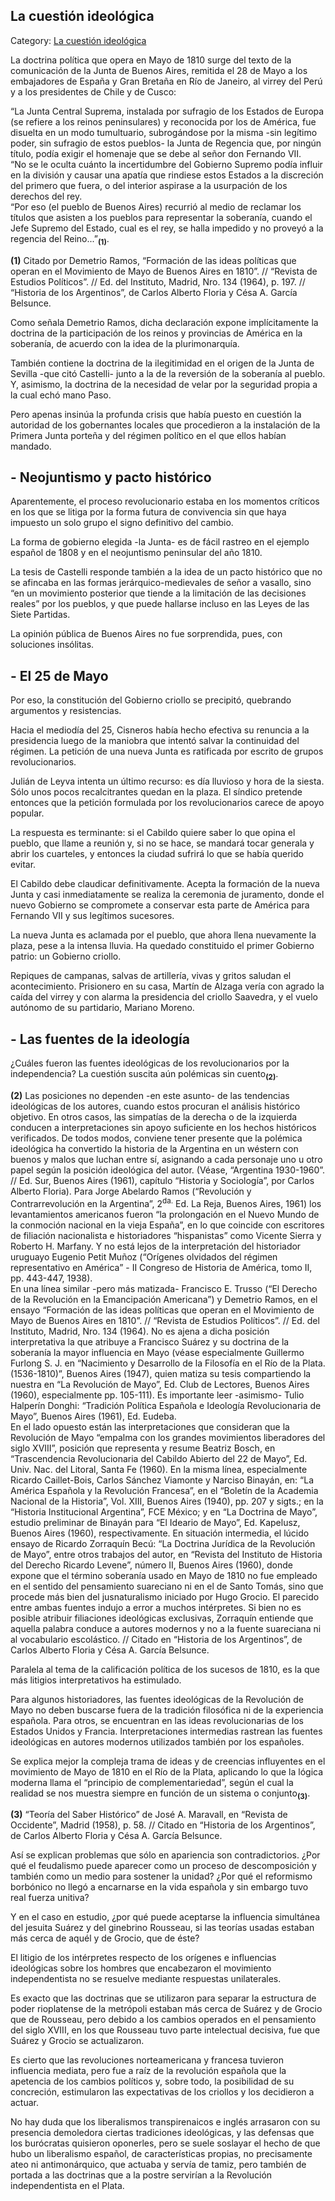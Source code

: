 ## La cuestión ideológica

Category: [La cuestión ideológica](http://descubrircorrientes.com.ar/2012/index.php/2373-historia-desde-el-origen-hasta-1814/corrientes-afirma-su-identidad-periodo-1801-1814/tenencia-de-gobernacion-de-pedro-fondevila/gobierno-criollo-en-el-rio-de-la-plata/revolucion-en-buenos-aires/la-cuestion-ideologica)

La doctrina política que opera en Mayo de 1810 surge del texto de la comunicación de la Junta de Buenos Aires, remitida el 28 de Mayo a los embajadores de España y Gran Bretaña en Río de Janeiro, al virrey del Perú y a los presidentes de Chile y de Cusco:

“La Junta Central Suprema, instalada por sufragio de los Estados de Europa (se refiere a los reinos peninsulares) y reconocida por los de América, fue disuelta en un modo tumultuario, subrogándose por la misma -sin legítimo poder, sin sufragio de estos pueblos- la Junta de Regencia que, por ningún título, podía exigir el homenaje que se debe al señor don Fernando VII.  
“No se le oculta cuánto la incertidumbre del Gobierno Supremo podía influir en la división y causar una apatía que rindiese estos Estados a la discreción del primero que fuera, o del interior aspirase a la usurpación de los derechos del rey.  
“Por eso (el pueblo de Buenos Aires) recurrió al medio de reclamar los títulos que asisten a los pueblos para representar la soberanía, cuando el Jefe Supremo del Estado, cual es el rey, se halla impedido y no proveyó a la regencia del Reino...”<sub><strong>(1)</strong></sub>.

**(1)** Citado por Demetrio Ramos, “Formación de las ideas políticas que operan en el Movimiento de Mayo de Buenos Aires en 1810”. // “Revista de Estudios Políticos”. // Ed. del Instituto, Madrid, Nro. 134 (1964), p. 197. // “Historia de los Argentinos”, de Carlos Alberto Floria y Césa A. García Belsunce.

Como señala Demetrio Ramos, dicha declaración expone implícitamente la doctrina de la participación de los reinos y provincias de América en la soberanía, de acuerdo con la idea de la plurimonarquía.

También contiene la doctrina de la ilegitimidad en el origen de la Junta de Sevilla -que citó Castelli- junto a la de la reversión de la soberanía al pueblo. Y, asimismo, la doctrina de la necesidad de velar por la seguridad propia a la cual echó mano Paso.

Pero apenas insinúa la profunda crisis que había puesto en cuestión la autoridad de los gobernantes locales que procedieron a la instalación de la Primera Junta porteña y del régimen político en el que ellos habían mandado.

## **\- Neojuntismo y pacto histórico**

Aparentemente, el proceso revolucionario estaba en los momentos críticos en los que se litiga por la forma futura de convivencia sin que haya impuesto un solo grupo el signo definitivo del cambio.

La forma de gobierno elegida -la Junta- es de fácil rastreo en el ejemplo español de 1808 y en el neojuntismo peninsular del año 1810.

La tesis de Castelli responde también a la idea de un pacto histórico que no se afincaba en las formas jerárquico-medievales de señor a vasallo, sino “en un movimiento posterior que tiende a la limitación de las decisiones reales” por los pueblos, y que puede hallarse incluso en las Leyes de las Siete Partidas.

La opinión pública de Buenos Aires no fue sorprendida, pues, con soluciones insólitas.

## **\- El 25 de Mayo**

Por eso, la constitución del Gobierno criollo se precipitó, quebrando argumentos y resistencias.

Hacia el mediodía del 25, Cisneros había hecho efectiva su renuncia a la presidencia luego de la maniobra que intentó salvar la continuidad del régimen. La petición de una nueva Junta es ratificada por escrito de grupos revolucionarios.

Julián de Leyva intenta un último recurso: es día lluvioso y hora de la siesta. Sólo unos pocos recalcitrantes quedan en la plaza. El síndico pretende entonces que la petición formulada por los revolucionarios carece de apoyo popular.

La respuesta es terminante: si el Cabildo quiere saber lo que opina el pueblo, que llame a reunión y, si no se hace, se mandará tocar generala y abrir los cuarteles, y entonces la ciudad sufrirá lo que se había querido evitar.

El Cabildo debe claudicar definitivamente. Acepta la formación de la nueva Junta y casi inmediatamente se realiza la ceremonia de juramento, donde el nuevo Gobierno se compromete a conservar esta parte de América para Fernando VII y sus legítimos sucesores.

La nueva Junta es aclamada por el pueblo, que ahora llena nuevamente la plaza, pese a la intensa lluvia. Ha quedado constituido el primer Gobierno patrio: un Gobierno criollo.

Repiques de campanas, salvas de artillería, vivas y gritos saludan el acontecimiento. Prisionero en su casa, Martín de Alzaga vería con agrado la caída del virrey y con alarma la presidencia del criollo Saavedra, y el vuelo autónomo de su partidario, Mariano Moreno.

## **\- Las fuentes de la ideología**

¿Cuáles fueron las fuentes ideológicas de los revolucionarios por la independencia? La cuestión suscita aún polémicas sin cuento<sub><strong>(2)</strong></sub>.

**(2)** Las posiciones no dependen -en este asunto- de las tendencias ideológicas de los autores, cuando estos procuran el análisis histórico objetivo. En otros casos, las simpatías de la derecha o de la izquierda conducen a interpretaciones sin apoyo suficiente en los hechos históricos verificados. De todos modos, conviene tener presente que la polémica ideológica ha convertido la historia de la Argentina en un wéstern con buenos y malos que luchan entre sí, asignando a cada personaje uno u otro papel según la posición ideológica del autor. (Véase, “Argentina 1930-1960”. // Ed. Sur, Buenos Aires (1961), capítulo “Historia y Sociología”, por Carlos Alberto Floria). Para Jorge Abelardo Ramos (“Revolución y Contrarrevolución en la Argentina”, 2<sup>da.</sup> Ed. La Reja, Buenos Aires, 1961) los levantamientos americanos fueron “la prolongación en el Nuevo Mundo de la conmoción nacional en la vieja España”, en lo que coincide con escritores de filiación nacionalista e historiadores “hispanistas” como Vicente Sierra y Roberto H. Marfany. Y no está lejos de la interpretación del historiador uruguayo Eugenio Petit Muñoz (“Orígenes olvidados del régimen representativo en América” - II Congreso de Historia de América, tomo II, pp. 443-447, 1938).  
En una línea similar -pero más matizada- Francisco E. Trusso (“El Derecho de la Revolución en la Emancipación Americana”) y Demetrio Ramos, en el ensayo “Formación de las ideas políticas que operan en el Movimiento de Mayo de Buenos Aires en 1810”. // “Revista de Estudios Políticos”. // Ed. del Instituto, Madrid, Nro. 134 (1964). No es ajena a dicha posición interpretativa la que atribuye a Francisco Suárez y su doctrina de la soberanía la mayor influencia en Mayo (véase especialmente Guillermo Furlong S. J. en “Nacimiento y Desarrollo de la Filosofía en el Río de la Plata. (1536-1810)”, Buenos Aires (1947), quien matiza su tesis compartiendo la nuestra en “La Revolución de Mayo”, Ed. Club de Lectores, Buenos Aires (1960), especialmente pp. 105-111). Es importante leer -asimismo- Tulio Halperín Donghi: “Tradición Política Española e Ideología Revolucionaria de Mayo”, Buenos Aires (1961), Ed. Eudeba.  
En el lado opuesto están las interpretaciones que consideran que la Revolución de Mayo “empalma con los grandes movimientos liberadores del siglo XVIII”, posición que representa y resume Beatriz Bosch, en “Trascendencia Revolucionaria del Cabildo Abierto del 22 de Mayo”, Ed. Univ. Nac. del Litoral, Santa Fe (1960). En la misma línea, especialmente Ricardo Caillet-Bois, Carlos Sánchez Viamonte y Narciso Binayán, en: “La América Española y la Revolución Francesa”, en el “Boletín de la Academia Nacional de la Historia”, Vol. XIII, Buenos Aires (1940), pp. 207 y sigts.; en la “Historia Institucional Argentina”, FCE México; y en “La Doctrina de Mayo”, estudio preliminar de Binayán para “El Ideario de Mayo”, Ed. Kapelusz, Buenos Aires (1960), respectivamente. En situación intermedia, el lúcido ensayo de Ricardo Zorraquín Becú: “La Doctrina Jurídica de la Revolución de Mayo”, entre otros trabajos del autor, en “Revista del Instituto de Historia del Derecho Ricardo Levene”, número II, Buenos Aires (1960), donde expone que el término soberanía usado en Mayo de 1810 no fue empleado en el sentido del pensamiento suareciano ni en el de Santo Tomás, sino que procede más bien del jusnaturalismo iniciado por Hugo Grocio. El parecido entre ambas fuentes indujo a error a muchos intérpretes. Si bien no es posible atribuir filiaciones ideológicas exclusivas, Zorraquín entiende que aquella palabra conduce a autores modernos y no a la fuente suareciana ni al vocabulario escolástico. // Citado en “Historia de los Argentinos”, de Carlos Alberto Floria y Césa A. García Belsunce.

Paralela al tema de la calificación política de los sucesos de 1810, es la que más litigios interpretativos ha estimulado.

Para algunos historiadores, las fuentes ideológicas de la Revolución de Mayo no deben buscarse fuera de la tradición filosófica ni de la experiencia española. Para otros, se encuentran en las ideas revolucionarias de los Estados Unidos y Francia. Interpretaciones intermedias rastrean las fuentes ideológicas en autores modernos utilizados también por los españoles.

Se explica mejor la compleja trama de ideas y de creencias influyentes en el movimiento de Mayo de 1810 en el Río de la Plata, aplicando lo que la lógica moderna llama el “principio de complementariedad”, según el cual la realidad se nos muestra siempre en función de un sistema o conjunto<sub><strong>(3)</strong></sub>.

**(3)** “Teoría del Saber Histórico” de José A. Maravall, en “Revista de Occidente”, Madrid (1958), p. 58. // Citado en “Historia de los Argentinos”, de Carlos Alberto Floria y Césa A. García Belsunce.

Así se explican problemas que sólo en apariencia son contradictorios. ¿Por qué el feudalismo puede aparecer como un proceso de descomposición y también como un medio para sostener la unidad? ¿Por qué el reformismo borbónico no llegó a encarnarse en la vida española y sin embargo tuvo real fuerza unitiva?

Y en el caso en estudio, ¿por qué puede aceptarse la influencia simultánea del jesuita Suárez y del ginebrino Rousseau, si las teorías usadas estaban más cerca de aquél y de Grocio, que de éste?

El litigio de los intérpretes respecto de los orígenes e influencias ideológicas sobre los hombres que encabezaron el movimiento independentista no se resuelve mediante respuestas unilaterales.

Es exacto que las doctrinas que se utilizaron para separar la estructura de poder rioplatense de la metrópoli estaban más cerca de Suárez y de Grocio que de Rousseau, pero debido a los cambios operados en el pensamiento del siglo XVIII, en los que Rousseau tuvo parte intelectual decisiva, fue que Suárez y Grocio se actualizaron.

Es cierto que las revoluciones norteamericana y francesa tuvieron influencia mediata, pero fue a raíz de la revolución española que la apetencia de los cambios políticos y, sobre todo, la posibilidad de su concreción, estimularon las expectativas de los criollos y los decidieron a actuar.

No hay duda que los liberalismos transpirenaicos e inglés arrasaron con su presencia demoledora ciertas tradiciones ideológicas, y las defensas que los burócratas quisieron oponerles, pero se suele soslayar el hecho de que hubo un liberalismo español, de características propias, no precisamente ateo ni antimonárquico, que actuaba y servía de tamiz, pero también de portada a las doctrinas que a la postre servirían a la Revolución independentista en el Plata.